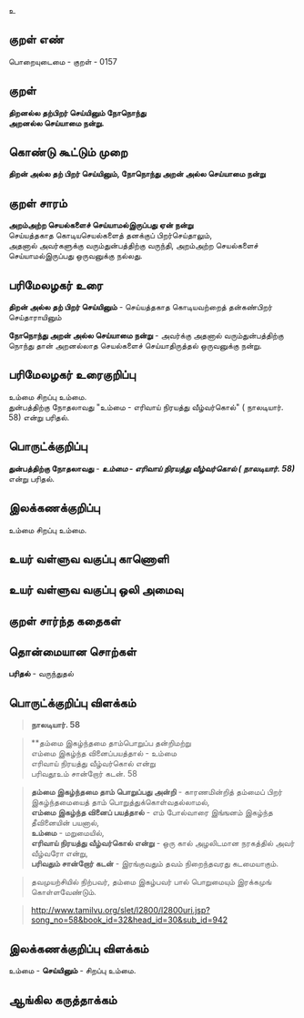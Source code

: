 உ

## குறள் எண் 

பொறையுடைமை - குறள் - 0157  

## குறள் 

**திறனல்ல தற்பிறர் செய்யினும் நோநொந்து  
அறனல்ல செய்யாமை நன்று.** 

## கொண்டு கூட்டும் முறை

**திறன் அல்ல தற் பிறர் செய்யினும், நோநொந்து அறன் அல்ல செய்யாமை நன்று**

## குறள் சாரம் 

**அறம்அற்ற செயல்களைச் செய்யாமல்இருப்பது ஏன் நன்று**  
செய்யத்தகாத கொடியசெயல்களைத் தனக்குப் பிறர்செய்தாலும்,  
அதனால் அவர்களுக்கு வரும்துன்பத்திற்கு வருந்தி, அறம்அற்ற செயல்களைச் செய்யாமல்இருப்பது ஒருவனுக்கு நல்லது.  

## பரிமேலழகர் உரை

**திறன் அல்ல தற் பிறர் செய்யினும்** - செய்யத்தகாத கொடியவற்றைத் தன்கண்பிறர் செய்தாராயினும்  

**நோநொந்து அறன் அல்ல செய்யாமை நன்று** - அவர்க்கு அதனால் வரும்துன்பத்திற்கு நொந்து தான் அறனல்லாத செயல்களைச் செய்யாதிருத்தல் ஒருவனுக்கு நன்று.  
    

## பரிமேலழகர் உரைகுறிப்பு   

உம்மை சிறப்பு உம்மை.  
துன்பத்திற்கு நோதலாவது "உம்மை - எரிவாய் நிரயத்து வீழ்வர்கொல்" ( நாலடியார். 58) என்று பரிதல்.  

## பொருட்க்குறிப்பு 

**துன்பத்திற்கு நோதலாவது** - _**உம்மை - எரிவாய் நிரயத்து வீழ்வர்கொல் ( நாலடியார். 58)**_ என்று பரிதல்.  

## இலக்கணக்குறிப்பு  

உம்மை சிறப்பு உம்மை.    

## உயர் வள்ளுவ வகுப்பு காணொளி


## உயர் வள்ளுவ வகுப்பு ஒலி அமைவு 

 
## குறள் சார்ந்த கதைகள் 


## தொன்மையான சொற்கள்

**பரிதல்** - வருந்துதல்   

## பொருட்க்குறிப்பு விளக்கம்

>**நாலடியார். 58**  

>**தம்மை இகழ்ந்தமை தாம்பொறுப்ப தன்றிமற்று  
>எம்மை இகழ்ந்த வினைப்பயத்தால் - உம்மை  
>எரிவாய் நிரயத்து வீழ்வர்கொல் என்று  
>பரிவதூஉம் சான்றோர் கடன். 	58  

>**தம்மை இகழ்ந்தமை தாம் பொறுப்பது அன்றி** - காரணமின்றித் தம்மைப் பிறர் இகழ்ந்தமையைத் தாம் பொறுத்துக்கொள்வதல்லாமல்,  
>**எம்மை இகழ்ந்த வினைப் பயத்தால்** - எம் போல்வாரை இங்ஙனம் இகழ்ந்த தீவினையின் பயனால்,  
>**உம்மை** - மறுமையில்,  
>**எரிவாய் நிரயத்து வீழ்வர்கொல் என்று** - ஒரு கால் அழலிடமான நரகத்தில் அவர் வீழ்வரோ என்று,  
>**பரிவதும் சான்றோர் கடன்** - இரங்குவதும் தவம் நிறைந்தவரது கடமையாகும்.

>தவமுயற்சியில் நிற்பவர், தம்மை இகழ்பவர் பால் பொறுமையும் இரக்கமுங் கொள்ளவேண்டும்.

>http://www.tamilvu.org/slet/l2800/l2800uri.jsp?song_no=58&book_id=32&head_id=30&sub_id=942

## இலக்கணக்குறிப்பு விளக்கம்

உம்மை - **செய்யினும்** - சிறப்பு உம்மை.  

## ஆங்கில கருத்தாக்கம் 


